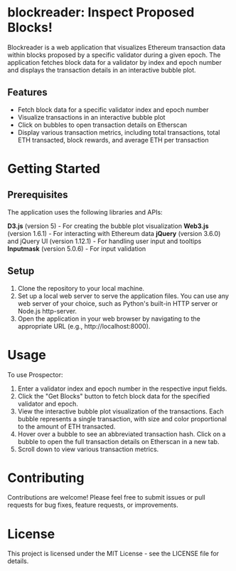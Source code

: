 # blockreader: Inspect Proposed Blocks!
Blockreader is a web application that visualizes Ethereum transaction data within blocks proposed by a specific validator during a given epoch. The application fetches block data for a validator by index and epoch number and displays the transaction details in an interactive bubble plot.

## Features
* Fetch block data for a specific validator index and epoch number
* Visualize transactions in an interactive bubble plot
* Click on bubbles to open transaction details on Etherscan
* Display various transaction metrics, including total transactions, total ETH transacted, block rewards, and average ETH per transaction
# Getting Started
## Prerequisites
The application uses the following libraries and APIs:

**D3.js** (version 5) - For creating the bubble plot visualization
**Web3.js** (version 1.6.1) - For interacting with Ethereum data
**jQuery** (version 3.6.0) and jQuery UI (version 1.12.1) - For handling user input and tooltips
**Inputmask** (version 5.0.6) - For input validation
## Setup
1. Clone the repository to your local machine.
2. Set up a local web server to serve the application files. You can use any web server of your choice, such as Python's built-in HTTP server or Node.js http-server.
3. Open the application in your web browser by navigating to the appropriate URL (e.g., http://localhost:8000).

# Usage
To use Prospector:

1. Enter a validator index and epoch number in the respective input fields.
2. Click the "Get Blocks" button to fetch block data for the specified validator and epoch.
3. View the interactive bubble plot visualization of the transactions. Each bubble represents a single transaction, with size and color proportional to the amount of ETH transacted.
4. Hover over a bubble to see an abbreviated transaction hash. Click on a bubble to open the full transaction details on Etherscan in a new tab.
5. Scroll down to view various transaction metrics.

# Contributing
Contributions are welcome! Please feel free to submit issues or pull requests for bug fixes, feature requests, or improvements.

# License
This project is licensed under the MIT License - see the LICENSE file for details.
